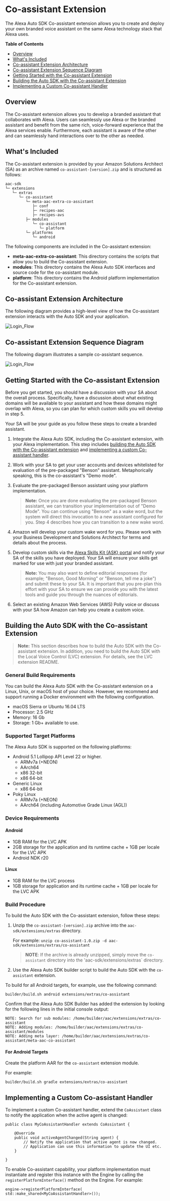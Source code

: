# Co-assistant Extension

The Alexa Auto SDK Co-assistant extension allows you to create and deploy your own branded voice assistant on the same Alexa technology stack that Alexa uses. 

**Table of Contents**

* [Overview](#overview)
* [What's Included](#whats-included)
* [Co-assistant Extension Architecture](#co-assistant-extension-architecture)
* [Co-assistant Extension Sequence Diagram](#co-assistant-extension-sequence-diagram)
* [Getting Started with the Co-assistant Extension](#getting-started-with-the-co-assistant-extension)
* [Building the Auto SDK with the Co-assistant Extension](#building-the-auto-sdk-with-the-co-assistant-extension)
* [Implementing a Custom Co-assistant Handler](#implementing-a-custom-co-assistant-handler)

## Overview<a id = "overview"></a>

The Co-assistant extension allows you to develop a branded assistant that collaborates with Alexa. Users can seamlessly use Alexa or the branded assistant and benefit from the same rich, voice-forward experience that the Alexa services enable. Furthermore, each assistant is aware of the other and can seamlessly hand interactions over to the other as needed. 

## What's Included<a id = "whats-included"></a>

The Co-assistant extension is provided by your Amazon Solutions Architect (SA) as an archive named `co-assistant-[version].zip` and is structured as follows:

```
aac-sdk
└─ extensions
   └─ extras
      └─ co-assistant
         └─ meta-aac-extra-co-assistant
            ├─ conf
            ├─ recipes-aac
            ├─ recipes-avs
         ├─ modules
            └─ co-assistant
               └─ platform
         └─ platforms
            └─ android
```
The following components are included in the Co-assistant extension:

* **meta-aac-extra-co-assistant**: This directory contains the scripts that allow you to build the Co-assistant extension.
* **modules**: This directory contains the Alexa Auto SDK interfaces and source code for the co-assistant module.
* **platform**: This directory contains the Android platform implementation for the Co-assistant extension.

## Co-assistant Extension Architecture<a id = "co-assistant-extension-architecture"></a>
The following diagram provides a high-level view of how the Co-assistant extension interacts with the Auto SDK and your application.

![Login_Flow](./assets/coassistant_architecture.png)

## Co-assistant Extension Sequence Diagram <a id ="co-assistant-extension-sequence-diagram"></a>
The following diagram illustrates a sample co-assistant sequence.

![Login_Flow](./assets/co-assistant_sequence.png)

## Getting Started with the Co-assistant Extension<a id = "getting-started-with-the-co-assistant-extension"></a>

Before you get started, you should have a discussion with your SA about the overall process. Specifically, have a discussion about what existing domains will be available to your assistant and how these domains might overlap with Alexa, so you can plan for which custom skills you will develop in step 5.

Your SA will be your guide as you follow these steps to create a branded assistant.

1. Integrate the Alexa Auto SDK, including the Co-assistant extension, with your Alexa implementation. This step includes [building the Auto SDK with the Co-assistant extension](#building-the-auto-sdk-with-the-co-assistant-extension) and [implementing a custom Co-assistant handler](#implementing-a-custom-co-assistant-handler). 

2. Work with your SA to get your user accounts and devices whitelisted for evaluation of the pre-packaged "Benson" assistant. Metaphorically speaking, this is the co-assistant's "Demo mode".
3. Evaluate the pre-packaged Benson assistant using your platform implementation.

    >**Note:** Once you are done evaluating the pre-packaged Benson assistant, we can transition your implementation out of "Demo Mode".  You can continue using "Benson" as a wake word, but the system will direct this invocation to a new assistant configured for you. Step 4 describes how you can transition to a new wake word.

4. Amazon will develop your custom wake word for you. Please work with your Business Development and Solutions Architect for terms and details about the process.
5. Develop custom skills via the [Alexa Skills Kit (ASK) portal](https://developer.amazon.com/docs/ask-overviews/build-skills-with-the-alexa-skills-kit.html) and notify your SA of the skills you have deployed. Your SA will ensure your skills get marked for use with just your branded assistant.

    >**Note:** You may also want to define editorial responses (for example; "Benson, Good Morning" or "Benson, tell me a joke") and submit these to your SA. It is important that you pre-plan this effort with your SA to ensure we can provide you with the latest tools and guide you through the nuances of editorials.

6. Select an existing Amazon Web Services (AWS) Polly voice or discuss with your SA how Amazon can help you create a custom voice.

## Building the Auto SDK with the Co-assistant Extension<a id = "building-the-auto-sdk-with-the-co-assistant-extension"></a>

>**Note:** This section describes how to build the Auto SDK with the Co-assistant extension. In addition, you need to build the Auto SDK with the Local Voice Control (LVC) extension. For details, see the LVC extension README. 

### General Build Requirements
You can build the Alexa Auto SDK with the Co-assistant extension on a Linux, Unix, or macOS host of your choice. However, we recommend and support running a Docker environment with the following configuration.

* macOS Sierra or Ubuntu 16.04 LTS
* Processor: 2.5 GHz
* Memory: 16 Gb
* Storage: 1 Gb+ available to use.

### Supported Target Platforms

The Alexa Auto SDK is supported on the following platforms:

* Android 5.1 Lollipop API Level 22 or higher.
    * ARMv7a (+NEON)
    * AArch64
    * x86 32-bit
    * x86 64-bit
* Generic Linux
    * x86 64-bit
* Poky Linux
    * ARMv7a (+NEON)
    * AArch64 (including Automotive Grade Linux (AGL))

### Device Requirements

#### Android

* 1GB RAM for the LVC APK
* 2GB storage for the application and its runtime cache + 1GB per locale for the LVC APK
* Android NDK r20

#### Linux

* 1GB RAM for the LVC process
* 1GB storage for application and its runtime cache + 1GB per locale for the LVC APK


### Build Procedure

To build the Auto SDK with the Co-assistant extension, follow these steps:

1. Unzip the `co-assistant-[version].zip` archive into the `aac-sdk/extensions/extras` directory. 

    For example:
`unzip co-assistant-1.0.zip -d aac-sdk/extensions/extras/co-assistant`

    >**NOTE**: If the archive is already unzipped, simply move the `co-assistant` directory into the 'aac-sdk/extensions/extras` directory.


2. Use the Alexa Auto SDK builder script to build the Auto SDK with the `co-assistant` extension.

  To build for all Android targets, for example, use the following command:

  ```
builder/build.sh android extensions/extras/co-assistant
```

  Confirm that the Alexa Auto SDK Builder has added the extension by looking for the following lines in the initial console output:

 ```
NOTE: Search for sub modules: /home/builder/aac/extensions/extras/co-assistant
NOTE: Adding modules: /home/builder/aac/extensions/extras/co-assistant/modules
NOTE: Adding meta layer: /home/builder/aac/extensions/extras/co-assistant/meta-aac-co-assistant
```

#### For Android Targets

Create the platform AAR for the `co-assistant` extension module.

For example:

```
builder/build.sh gradle extensions/extras/co-assistant
```
## Implementing a Custom Co-assistant Handler<a id = "implementing-a-custom-co-assistant-handler"></a>

To implement a custom Co-assistant handler, extend the `CoAssistant` class to notify the application when the active agent is changed:

```
public class MyCoAssistantHandler extends CoAssistant {

    @Override
    public void activeAgentChanged(String agent) {
        // Notify the application that active agent is now changed.
	    // Application can use this information to update the UI etc.
    }

}

```

To enable Co-assistant capability, your platform implementation must instantiate and register this instance with the Engine by calling the  `registerPlatformInterface()` method on the Engine. For example:

```
engine->registerPlatformInterface( std::make_shared<MyCoAssistantHandler>());
```